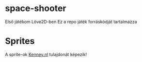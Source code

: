 # space-shooter
 Első játékom Löve2D-ben
 Ez a repo játék forráskódját tartalmazza
# Sprites
 A sprite-ok [Kenney.nl](https://kenney.nl/assets) tulajdonát képezik!
